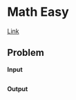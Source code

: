 # Math Easy <!-- omit in toc -->

[Link](https://leetcode.com/explore/interview/card/top-interview-questions-easy/102/math/744/)

## Problem


**Input**  


```

```

**Output**  


```

```
